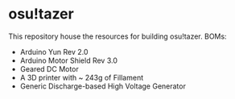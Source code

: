 # osu!tazer
This repository house the resources for building osu!tazer.
BOMs:
  - Arduino Yun Rev 2.0
  - Arduino Motor Shield Rev 3.0
  - Geared DC Motor
  - A 3D printer with ~ 243g of Fillament
  - Generic Discharge-based High Voltage Generator
